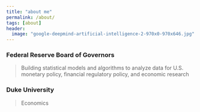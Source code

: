```yaml
---
title: "about me"
permalink: /about/
tags: [about]
header:
  image: "google-deepmind-artificial-intelligence-2-970x0-970x646.jpg"
---
```


### Federal Reserve Board of Governors
>Building statistical models and algorithms to analyze data for U.S. monetary policy, financial regulatory policy, and economic research


### Duke University
> Economics
